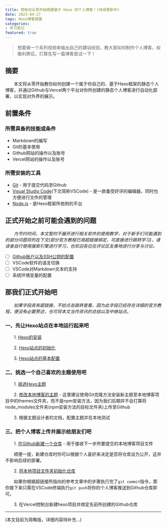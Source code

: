 ```yaml
---
title: 帮助你从零开始搭建基于 Hexo 的个人博客！(持续更新中)
date: 2023-04-27
tags: Hexo博客搭建
categories:
- 学习笔记
featured: true
---
```


> 想着做一个系列视频来输出自己的建站经验，教大家如何制作个人博客，权衡利弊后，打算先写一篇博客尝试一下！

<!--more-->

## 摘要

&emsp;&emsp;本文将从零开始教你如何创建一个属于你自己的、基于Hexo框架的静态个人博客，并通过Github与Vercel两个平台对你所创建的静态个人博客进行自动化部署，以实现对外界的展示。

## 前置条件

### 所需具备的技能或条件

* Markdown的编写
* Git的基本使用
* Github网站的操作以及账号
* Vercel网站的操作以及账号

### 所需安装的工具

* [Git](https://git-scm.com/book/zh/v2/%E8%B5%B7%E6%AD%A5-%E5%AE%89%E8%A3%85-Git) - 用于提交代码至Github
* [Visual Studio Code](https://code.visualstudio.com/Download)(下文简称VSCode) - 是一款备受好评的编辑器，同时也方便进行文件的管理
* [Node.js](https://nodejs.org/zh-cn) - 是Hexo框架所依附的平台

## 正式开始之前可能会遇到的问题

&emsp;&emsp;*为节约时间，本文暂时不展开进行相关软件的使用教学，对于新手们可能遇到的部分问题将列在下文(部分官方教程已用超链接绑定，可直接进行跳转学习)，请读者自行使用搜索引擎进行学习，也欢迎各位在评论区友善地进行分享与讨论。*

* [ ] [Github账户以及SSH公钥的配置](https://git-scm.com/book/zh/v2/GitHub-%E8%B4%A6%E6%88%B7%E7%9A%84%E5%88%9B%E5%BB%BA%E5%92%8C%E9%85%8D%E7%BD%AE)
* [ ] VSCode软件的语言切换
* [ ] VSCode对Markdown文本的支持
* [ ] 系统环境变量的配置

## 那我们正式开始吧

&emsp;&emsp;*如果字段具有超链接，不妨点击跳转查看，因为此字段已经存在详细的官方教程，便没有必要赘述，也可将本文当作资讯的总结以及中继站点。*

### 一、先让Hexo站点在本地运行起来吧

&emsp;&emsp;1. [Hexo的安装](https://hexo.io/zh-cn/docs/)

&emsp;&emsp;2. [Hexo站点的初始化](https://hexo.io/zh-cn/docs/setup)

&emsp;&emsp;3. [Hexo站点的基本配置](https://hexo.io/zh-cn/docs/configuration)

### 二、挑选一个自己喜欢的主题使用吧

&emsp;&emsp;1. [挑选Hexo主题](https://hexo.io/themes/)

&emsp;&emsp;2. [修改本地博客的主题](https://hexo.io/zh-cn/docs/themes) - 这里建议使用Git克隆方法安装新主题至本地博客项目中的themes文件夹，而不是npm安装方法，因为我们后期并不会打算将node_modules文件夹(npm安装方法的目标文件夹)上传至Github

&emsp;&emsp;3. 根据主题设计者的文档，配置主题并在本地测试

### 三、把个人博客上传并展示给朋友们吧

&emsp;&emsp;1. [在Github新建一个仓库](https://docs.github.com/zh/repositories/creating-and-managing-repositories/creating-a-new-repository) - 用于接收下一步所要提交的本地博客项目文件

&emsp;&emsp;顺便一提，新建仓库时你可以根据个人喜好来决定是否将仓库设为公开，这并不影响后续的部署。

&emsp;&emsp;2. [将本地项目文件夹初始化仓库](https://git-scm.com/book/zh/v2/Git-%E5%9F%BA%E7%A1%80-%E8%8E%B7%E5%8F%96-Git-%E4%BB%93%E5%BA%93)

&emsp;&emsp;如果你根据超链接所指向的参考文章中的步骤执行完了```git commit```指令，那你接下来只需在VSCode终端执行```git push```将你的个人博客推送到Github仓库即可。

&emsp;&emsp;3. 在Vercel控制台新建hexo项目并绑定先前所创建的Github仓库

---

(本文目前为简略版，详细内容待补充...)
